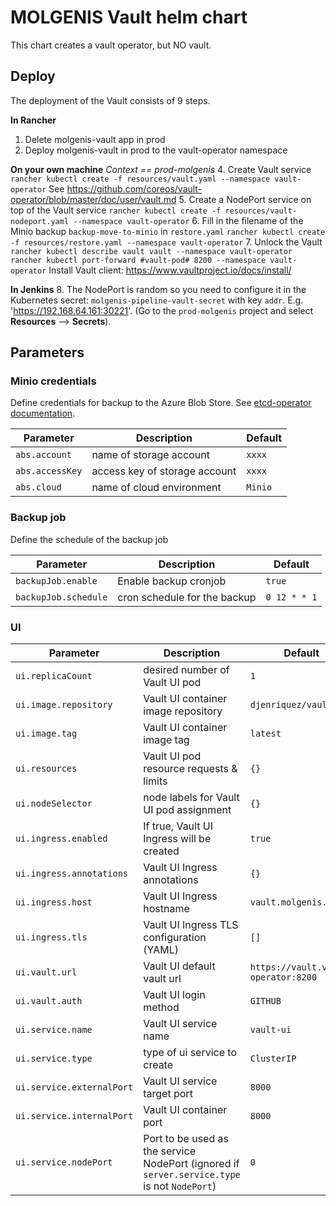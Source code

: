# MOLGENIS Vault helm chart

This chart creates a vault operator, but NO vault.

## Deploy
The deployment of the Vault consists of 9 steps.

**In Rancher**
1. Delete molgenis-vault app in prod
2. Deploy molgenis-vault in prod to the vault-operator namespace

**On your own machine**
*Context == prod-molgenis*
4. Create Vault service
   ```rancher kubectl create -f resources/vault.yaml --namespace vault-operator```
   See https://github.com/coreos/vault-operator/blob/master/doc/user/vault.md
5. Create a NodePort service on top of the Vault service
   ```rancher kubectl create -f resources/vault-nodeport.yaml --namespace vault-operator```
6. Fill in the filename of the Minio backup ```backup-move-to-minio``` in ```restore.yaml```
   ```rancher kubectl create -f resources/restore.yaml --namespace vault-operator```
7. Unlock the Vault
   ```rancher kubectl describe vault vault --namespace vault-operator```
   ```rancher kubectl port-forward #vault-pod# 8200 --namespace vault-operator```
   Install Vault client: https://www.vaultproject.io/docs/install/

**In Jenkins**
8. The NodePort is random so you need to configure it in the Kubernetes secret: ```molgenis-pipeline-vault-secret``` with key ```addr```. E.g. 'https://192.168.64.161:30221'.
   (Go to the ```prod-molgenis``` project and select **Resources** --> **Secrets**).

## Parameters

### Minio credentials
Define credentials for backup to the Azure Blob Store.
See [etcd-operator documentation](https://github.com/coreos/etcd-operator/blob/master/doc/user/abs_backup.md).

| Parameter       | Description                   | Default            |
| --------------- | ----------------------------- | ------------------ |
| `abs.account`   | name of storage account       | `xxxx`             |
| `abs.accessKey` | access key of storage account | `xxxx`             |
| `abs.cloud`     | name of cloud environment     | `Minio`            |

### Backup job
Define the schedule of the backup job

| Parameter            | Description                  | Default       |
| -------------------- | ---------------------------- | ------------- |
| `backupJob.enable`   | Enable backup cronjob        | `true`        |
| `backupJob.schedule` | cron schedule for the backup | `0 12 * * 1`  |

### UI

Parameter | Description | Default
--------- | ----------- | ------- 
`ui.replicaCount` | desired number of Vault UI pod | `1`
`ui.image.repository` | Vault UI container image repository | `djenriquez/vault-ui`
`ui.image.tag` | Vault UI container image tag | `latest`
`ui.resources` | Vault UI pod resource requests & limits | `{}`
`ui.nodeSelector` | node labels for Vault UI pod assignment | `{}`
`ui.ingress.enabled` | If true, Vault UI Ingress will be created | `true`
`ui.ingress.annotations` | Vault UI Ingress annotations | `{}`
`ui.ingress.host` | Vault UI Ingress hostname | `vault.molgenis.org`
`ui.ingress.tls` | Vault UI Ingress TLS configuration (YAML) | `[]`
`ui.vault.url` | Vault UI default vault url | `https://vault.vault-operator:8200`
`ui.vault.auth` | Vault UI login method | `GITHUB`
`ui.service.name` | Vault UI service name | `vault-ui`
`ui.service.type` | type of ui service to create | `ClusterIP`
`ui.service.externalPort` | Vault UI service target port | `8000`
`ui.service.internalPort` | Vault UI container port | `8000`
`ui.service.nodePort` | Port to be used as the service NodePort (ignored if `server.service.type` is not `NodePort`) | `0`



